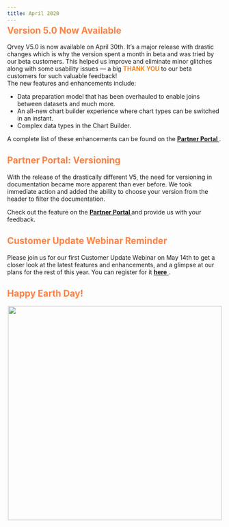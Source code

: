 ```yaml
---
title: April 2020
---
```


<h2 style="color:#FF8143; margin-top: -10px;">Version 5.0 Now Available
</h2>

Qrvey V5.0 is now available on April 30th. It’s a major release with drastic changes which is why the version spent a month in beta and was tried by our beta customers. This helped us improve and eliminate minor glitches along with some usability issues — a big <span style="color:#F3841C"> **THANK YOU**</span> to our beta customers for such valuable feedback!   
The new features and enhancements include: 
* Data preparation model that has been overhauled to enable joins between datasets and much more.
* An all-new chart builder experience where chart types can be switched in an instant.
* Complex data types in the Chart Builder.
 
<!--truncate-->
A complete list of these enhancements can be found on the
 <a href="https://partners.qrvey.com/docs/release-notes/release-apr-2020/"> <strong> Partner Portal </strong> </a>.

<h2 style="color:#FF8143"> Partner Portal: Versioning 
</h2>

With the release of the drastically different V5, the need for versioning in documentation became more apparent than ever before. We took immediate action and added the ability to choose your version from the header to filter the documentation.

Check out the feature on the 
 <a href="https://partners.qrvey.com/"> <strong> Partner Portal </strong> </a>and provide us with your feedback. 
 
<h2 style="color:#FF8143">Customer Update Webinar Reminder</h2>
Please join us for our first Customer Update Webinar on May 14th to get a closer look at the latest features and enhancements, and a glimpse at our plans for the rest of this year. You can register for it <a href="https://register.gotowebinar.com/register/2826860193465570061/"> <strong> here</strong> </a>.

<h2 style="color:#FF8143"> Happy Earth Day!

</h2>

<div>
    <img src="https://s3.amazonaws.com/cdn.qrvey.com/newsletter/infographic_April.jpg" style="margin:auto; display:block;" width="500" />
<div>







